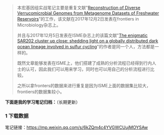> 本宏基因组实战笔记主要是重复文献"[Reconstruction of Diverse Verrucomicrobial Genomes from Metagenome Datasets of Freshwater Reservoirs](https://www.frontiersin.org/articles/10.3389/fmicb.2017.02131/fulll)”的工作，该文献在2017年12月2日发表在frontiers in Microbiology杂志上。
>
> 并且与2017年12月5日发表在ISME杂志上的该篇文献"[The enigmatic SAR202 cluster up close: shedding light on a globally distributed dark ocean lineage involved in sulfur cycling](https://www.nature.com/articles/s41396-017-0009-5)"的作者是同一个人，方法都是一样的。
>
> 既然文章能够发表在ISME上，他们搭建了成熟的分析流程已经得到行内人士的认可，因此我们可以用来学习，同时也可以用自己的分析流程进行比较。
>
> 之所以拿fronters的数据来进行重复是因为ISME上面的数据集比较大，frontiers的数据集较小。

**下面是我的学习笔记归档：**（长期更新）

### 1 下载数据

笔记链接：<https://mp.weixin.qq.com/s/6kZQm4c4YVGWCUujMOYSAw>


